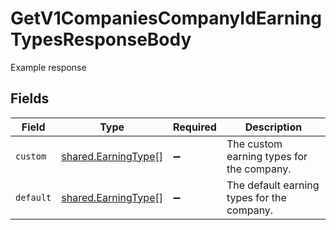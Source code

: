# GetV1CompaniesCompanyIdEarningTypesResponseBody

Example response


## Fields

| Field                                                      | Type                                                       | Required                                                   | Description                                                |
| ---------------------------------------------------------- | ---------------------------------------------------------- | ---------------------------------------------------------- | ---------------------------------------------------------- |
| `custom`                                                   | [shared.EarningType](../../models/shared/earningtype.md)[] | :heavy_minus_sign:                                         | The custom earning types for the company.                  |
| `default`                                                  | [shared.EarningType](../../models/shared/earningtype.md)[] | :heavy_minus_sign:                                         | The default earning types for the company.                 |